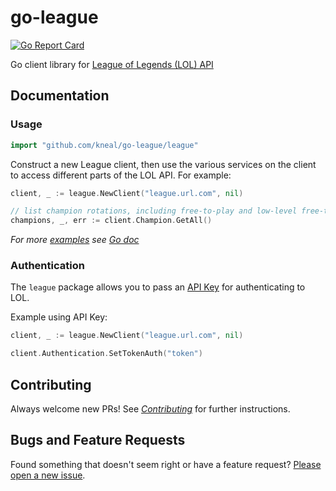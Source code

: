 # go-league

[![Go Report Card](https://goreportcard.com/badge/github.com/kneal/go-league)](https://goreportcard.com/report/github.com/kneal/go-league)

Go client library for [League of Legends (LOL) API](https://developer.riotgames.com/apis)

## Documentation

### Usage

```go
import "github.com/kneal/go-league/league"
```

Construct a new League client, then use the various services on the client to access different parts of the LOL API. For example:

```go
client, _ := league.NewClient("league.url.com", nil)

// list champion rotations, including free-to-play and low-level free-to-play rotations
champions, _, err := client.Champion.GetAll()
```

_For more [examples]() see [Go doc](https://pkg.go.dev)_

### Authentication

The `league` package allows you to pass an [API Key](https://developer.riotgames.com/docs/portal#web-apis_api-keys) for authenticating to LOL.

Example using API Key:

```go
client, _ := league.NewClient("league.url.com", nil)

client.Authentication.SetTokenAuth("token")
```


## Contributing

Always welcome new PRs! See [_Contributing_](.github/CONTRIBUTING.md) for further instructions.

## Bugs and Feature Requests

Found something that doesn't seem right or have a feature request? [Please open a new issue](../../issues/new/).
